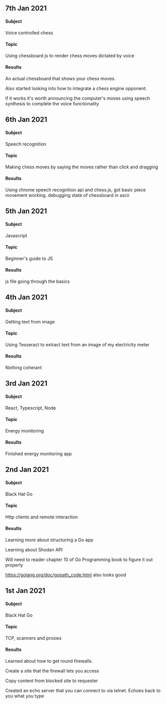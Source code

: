 <!---
## 1st Jan 2021
#### Subject
React
#### Topic
Redux
#### Results
--->
## 7th Jan 2021
#### Subject
Voice controlled chess
#### Topic
Using chessboard js to render chess moves dictated by voice
#### Results
An actual chessboard that shows your chess moves.

Also started looking into how to integrate a chess engine opponent. 

If it works it's worth announcing the computer's moves using speech synthesis to complete the voice functionality

## 6th Jan 2021
#### Subject
Speech recognition
#### Topic
Making chess moves by saying the moves rather than click and dragging
#### Results
Using chrome speech recognition api and chess.js, got basic piece movement working. debugging state of chessboard in ascii

## 5th Jan 2021
#### Subject
Javascript
#### Topic
Beginner's guide to JS
#### Results
js file going through the basics

## 4th Jan 2021
#### Subject
Getting text from image
#### Topic
Using Tesseract to extract text from an image of my electricity meter
#### Results
Nothing coherant

## 3rd Jan 2021
#### Subject
React, Typescript, Node
#### Topic
Energy monitoring
#### Results
Finished energy monitoring app 

## 2nd Jan 2021
#### Subject
Black Hat Go
#### Topic
Http clients and remote interaction
#### Results
Learning more about structuring a Go app

Learning about Shodan API

Will need to reader chapter 10 of Go Programming book to figure it out properly

https://golang.org/doc/gopath_code.html also looks good


## 1st Jan 2021
#### Subject
Black Hat Go
#### Topic
TCP, scanners and proxies
#### Results
Learned about how to get round firewalls. 

Create a site that the firewall lets you access

Copy content from blocked site to requester

Created an echo server that you can connect to via telnet. Echoes back to you what you type


